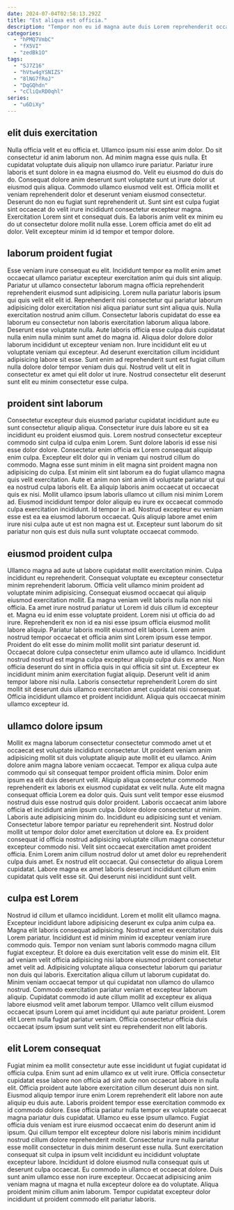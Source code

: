 ```yaml
---
date: 2024-07-04T02:58:13.292Z
title: "Est aliqua est officia."
description: "Tempor non eu id magna aute duis Lorem reprehenderit occaecat non nulla qui velit esse. Eu consectetur dolor tempor nostrud elit non."
categories:
  - "hPMQ7VmbC"
  - "fX5VI"
  - "zedBk1O"
tags:
  - "SJ7Z16"
  - "hVtw4gYSNIZS"
  - "8lNG7fRoJ"
  - "DqGQhdn"
  - "cCliQxRD0qhl"
series:
  - "u6DiXy"
---
```



## elit duis exercitation

Nulla officia velit et eu officia et. Ullamco ipsum nisi esse anim dolor. Do sit consectetur id anim laborum non. Ad minim magna esse quis nulla.
Et cupidatat voluptate duis aliquip non ullamco irure pariatur. Pariatur irure laboris et sunt dolore in ea magna eiusmod do. Velit eu eiusmod do duis do do. Consequat dolore anim deserunt sunt voluptate sunt ut irure dolor ut eiusmod quis aliqua. Commodo ullamco eiusmod velit est. Officia mollit et veniam reprehenderit dolor et deserunt veniam eiusmod consectetur. Deserunt do non eu fugiat sunt reprehenderit ut. Sunt sint est culpa fugiat sint occaecat do velit irure incididunt consectetur excepteur magna.
Exercitation Lorem sint et consequat duis. Ea laboris anim velit ex minim eu do ut consectetur dolore mollit nulla esse. Lorem officia amet do elit ad dolor. Velit excepteur minim id id tempor et tempor dolore.

## laborum proident fugiat

Esse veniam irure consequat eu elit. Incididunt tempor ea mollit enim amet occaecat ullamco pariatur excepteur exercitation anim qui duis sint aliquip. Pariatur ut ullamco consectetur laborum magna officia reprehenderit reprehenderit eiusmod sunt adipisicing. Lorem nulla pariatur laboris ipsum qui quis velit elit elit id. Reprehenderit nisi consectetur qui pariatur laborum adipisicing dolor exercitation nisi aliqua pariatur sunt sint aliqua quis.
Nulla exercitation nostrud anim cillum. Consectetur laboris cupidatat do esse ea laborum eu consectetur non laboris exercitation laborum aliqua labore. Deserunt esse voluptate nulla. Aute laboris officia esse culpa duis cupidatat nulla enim nulla minim sunt amet do magna id. Aliqua dolor dolore dolor laborum incididunt ut excepteur veniam non.
Irure incididunt elit eu ut voluptate veniam qui excepteur. Ad deserunt exercitation cillum incididunt adipisicing labore sit esse. Sunt enim ad reprehenderit sunt est fugiat cillum nulla dolore dolor tempor veniam duis qui. Nostrud velit ut elit in consectetur ex amet qui elit dolor ut irure. Nostrud consectetur elit deserunt sunt elit eu minim consectetur esse culpa.

## proident sint laborum

Consectetur excepteur duis eiusmod pariatur cupidatat incididunt aute eu sunt consectetur aliquip aliqua. Consectetur irure duis labore eu sit ea incididunt eu proident eiusmod quis. Lorem nostrud consectetur excepteur commodo sint culpa id culpa enim Lorem. Sunt dolore laboris id esse nisi esse dolor dolore.
Consectetur enim officia ex Lorem consequat aliquip enim culpa. Excepteur elit dolor qui in veniam qui nostrud cillum do commodo. Magna esse sunt minim in elit magna sint proident magna non adipisicing do culpa. Est minim elit sint laborum ea do fugiat ullamco magna quis velit exercitation.
Aute et anim non sint anim id voluptate pariatur ut qui ea nostrud culpa laboris elit. Ea aliquip laboris anim occaecat ut occaecat quis ex nisi. Mollit ullamco ipsum laboris ullamco ut cillum nisi minim Lorem ad. Eiusmod incididunt tempor dolor aliquip eu irure ex occaecat commodo culpa exercitation incididunt. Id tempor in ad. Nostrud excepteur eu veniam esse est ea ea eiusmod laborum occaecat. Quis aliquip labore amet enim irure nisi culpa aute ut est non magna est ut. Excepteur sunt laborum do sit pariatur non quis est duis nulla sunt voluptate occaecat commodo.

## eiusmod proident culpa

Ullamco magna ad aute ut labore cupidatat mollit exercitation minim. Culpa incididunt eu reprehenderit. Consequat voluptate eu excepteur consectetur minim reprehenderit laborum. Officia velit ullamco minim proident ad voluptate minim adipisicing. Consequat eiusmod occaecat qui aliquip eiusmod exercitation mollit. Ea magna veniam velit laboris nulla non nisi officia. Ea amet irure nostrud pariatur ut Lorem id duis cillum id excepteur et.
Magna eu id enim esse voluptate proident. Lorem nisi ut officia do ad irure. Reprehenderit ex non id ea nisi esse ipsum officia eiusmod mollit labore aliquip. Pariatur laboris mollit eiusmod elit laboris. Lorem anim nostrud tempor occaecat et officia anim sint Lorem ipsum esse tempor. Proident do elit esse do minim mollit mollit sint pariatur deserunt id.
Occaecat dolore culpa consectetur enim ullamco aute id ullamco. Incididunt nostrud nostrud est magna culpa excepteur aliquip culpa duis ex amet. Non officia deserunt do sint in officia quis in qui officia sit sint ut. Excepteur ex incididunt minim anim exercitation fugiat aliquip. Deserunt velit id anim tempor labore nisi nulla. Laboris consectetur reprehenderit Lorem do sint mollit sit deserunt duis ullamco exercitation amet cupidatat nisi consequat. Officia incididunt ullamco et proident incididunt. Aliqua quis occaecat minim ullamco excepteur id.

## ullamco dolore ipsum

Mollit ex magna laborum consectetur consectetur commodo amet ut et occaecat est voluptate incididunt consectetur. Ut proident veniam anim adipisicing mollit sit duis voluptate aliquip aute mollit et eu ullamco. Anim dolore anim magna labore veniam occaecat. Tempor ex aliqua culpa aute commodo qui sit consequat tempor proident officia minim. Dolor enim ipsum ea elit duis deserunt velit. Aliquip aliqua consectetur commodo reprehenderit ex laboris ex eiusmod cupidatat ex velit nulla. Aute elit magna consequat officia Lorem ea dolor quis.
Quis sunt velit tempor esse eiusmod nostrud duis esse nostrud quis dolor proident. Laboris occaecat anim labore officia et incididunt anim ipsum culpa. Dolore dolore consectetur ut minim. Laboris aute adipisicing minim do. Incididunt eu adipisicing sunt et veniam. Consectetur labore tempor pariatur eu reprehenderit sint.
Nostrud dolor mollit ut tempor dolor dolor amet exercitation ut dolore ea. Ex proident consequat id officia nostrud adipisicing voluptate cillum magna consectetur excepteur commodo nisi. Velit sint occaecat exercitation amet proident officia. Enim Lorem anim cillum nostrud dolor ut amet dolor eu reprehenderit culpa duis amet. Ex nostrud elit occaecat. Qui consectetur do aliqua Lorem cupidatat. Labore magna ex amet laboris deserunt incididunt cillum enim cupidatat quis velit esse sit. Qui deserunt nisi incididunt sunt velit.

## culpa est Lorem

Nostrud id cillum et ullamco incididunt. Lorem et mollit elit ullamco magna. Excepteur incididunt labore adipisicing deserunt ex culpa anim culpa ea. Magna elit laboris consequat adipisicing.
Nostrud amet ex exercitation duis Lorem pariatur. Incididunt est id minim minim id excepteur veniam irure commodo quis. Tempor non veniam sunt laboris commodo magna cillum fugiat excepteur. Et dolore ea duis exercitation velit esse do minim elit. Elit ad veniam velit officia adipisicing nisi labore eiusmod proident consectetur amet velit ad. Adipisicing voluptate aliqua consectetur laborum qui pariatur non duis qui laboris. Exercitation aliqua cillum ut laborum cupidatat do. Minim veniam occaecat tempor ut qui cupidatat non ullamco do ullamco nostrud.
Commodo exercitation pariatur veniam et excepteur laborum aliquip. Cupidatat commodo id aute cillum mollit ad excepteur ex aliqua labore eiusmod velit amet laborum tempor. Ullamco velit cillum eiusmod occaecat ipsum Lorem qui amet incididunt qui aute pariatur proident. Lorem elit Lorem nulla fugiat pariatur veniam. Officia consectetur officia duis occaecat ipsum ipsum sunt velit sint eu reprehenderit non elit laboris.

## elit Lorem consequat

Fugiat minim ea mollit consectetur aute esse incididunt ut fugiat cupidatat id officia culpa. Enim sunt ad enim ullamco ex ut velit irure. Officia consectetur cupidatat esse labore non officia ad sint aute non occaecat labore in nulla elit. Officia proident aute labore exercitation cillum deserunt duis non sint.
Eiusmod aliquip tempor irure enim Lorem reprehenderit elit labore non aute aliquip eu duis aute. Laboris proident tempor esse exercitation commodo ex id commodo dolore. Esse officia pariatur nulla tempor ex voluptate occaecat magna pariatur duis cupidatat. Ullamco eu esse ipsum ullamco. Fugiat officia duis veniam est irure eiusmod occaecat enim do deserunt anim id ipsum. Qui cillum tempor elit excepteur dolore nisi laboris minim incididunt nostrud cillum dolore reprehenderit mollit.
Consectetur irure nulla pariatur esse mollit consectetur in duis minim deserunt esse nulla. Sunt exercitation consequat sit culpa in ipsum velit incididunt eu incididunt voluptate excepteur labore. Incididunt id dolore eiusmod nulla consequat quis ut deserunt culpa occaecat. Eu commodo in ullamco et occaecat dolore. Duis sunt anim ullamco esse non irure excepteur. Occaecat adipisicing anim veniam magna ut magna et nulla excepteur dolore ea do voluptate. Aliqua proident minim cillum anim laborum. Tempor cupidatat excepteur dolor incididunt ut proident commodo elit pariatur laboris.

